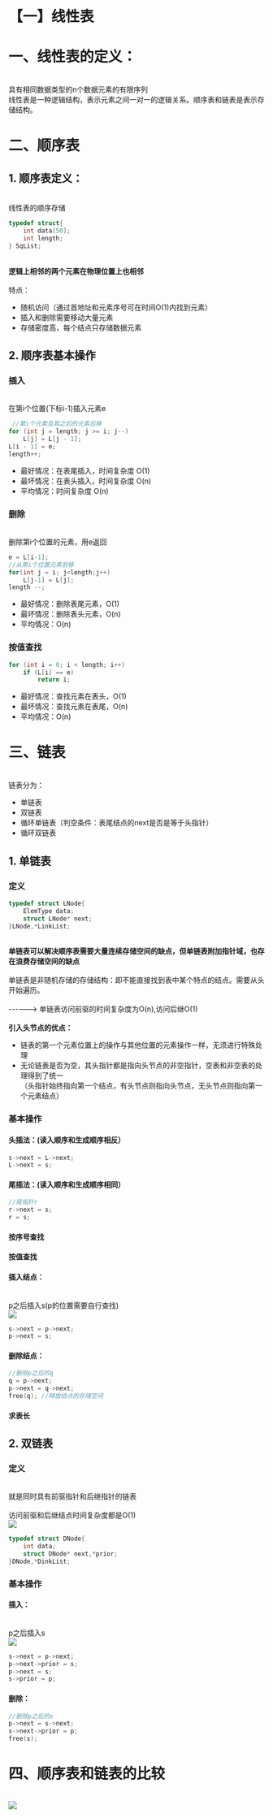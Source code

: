 # 【一】线性表

<a name="809e54fa"></a>
# 
<a name="SxhUy"></a>
# 一、线性表的定义：

<br />具有相同数据类型的n个数据元素的有限序列<br />线性表是一种逻辑结构，表示元素之间一对一的逻辑关系。顺序表和链表是表示存储结构。<br />

<a name="d25cf69d"></a>
# 二、顺序表


<a name="0356005f"></a>
## 1. 顺序表定义：

<br />线性表的顺序存储<br />

```c
typedef struct{
    int data[50];
    int length;
} SqList;
```

<br />**逻辑上相邻的两个元素在物理位置上也相邻**<br />
<br />特点：<br />

- 随机访问（通过首地址和元素序号可在时间O(1)内找到元素）
- 插入和删除需要移动大量元素
- 存储密度高，每个结点只存储数据元素



<a name="742ddd59"></a>
## 2. 顺序表基本操作


<a name="9bdb07e7"></a>
### 插入

<br />在第i个位置(下标i-1)插入元素e<br />

```c
 //第i个元素及其之后的元素后移
for (int j = length; j >= i; j--)
    L[j] = L[j - 1];
L[i - 1] = e;
length++;
```


- 最好情况：在表尾插入，时间复杂度 O(1)
- 最坏情况：在表头插入，时间复杂度 O(n)
- 平均情况：时间复杂度 O(n)



<a name="2f4aaddd"></a>
### 删除

<br />删除第i个位置的元素，用e返回<br />

```c
e = L[i-1];
//从第i个位置元素前移
for(int j = i; j<length;j++) 
    L[j-1] = L[j];
length --;
```


- 最好情况：删除表尾元素，O(1)
- 最坏情况：删除表头元素，O(n)
- 平均情况：O(n)



<a name="ece70ab9"></a>
### 按值查找


```c
for (int i = 0; i < length; i++)
    if (L[i] == e)
        return i;
```


- 最好情况：查找元素在表头，O(1)
- 最坏情况：查找元素在表尾，O(n)
- 平均情况：O(n)



<a name="b1a0d7cc"></a>
# 三、链表

<br />链表分为：<br />

- 单链表
- 双链表
- 循环单链表（判空条件：表尾结点的next是否是等于头指针）
- 循环双链表



<a name="43da22aa"></a>
## 1. 单链表


<a name="7ac32497"></a>
### 定义


```c
typedef struct LNode{
    ElemType data;
    struct LNode* next;
}LNode,*LinkList;
```

<br />**单链表可以解决顺序表需要大量连续存储空间的缺点，但单链表附加指针域，也存在浪费存储空间的缺点**<br />
<br />单链表是非随机存储的存储结构：即不能直接找到表中某个特点的结点。需要从头开始遍历。<br />
<br />------> 单链表访问前驱的时间复杂度为O(n),访问后继O(1)<br />
<br />**引入头节点的优点：**<br />

- 链表的第一个元素位置上的操作与其他位置的元素操作一样，无须进行特殊处理
- 无论链表是否为空，其头指针都是指向头节点的非空指针，空表和非空表的处理得到了统一<br />
（头指针始终指向第一个结点，有头节点则指向头节点，无头节点则指向第一个元素结点）



<a name="b7b05952"></a>
### 基本操作


<a name="35410e93"></a>
#### 头插法：(读入顺序和生成顺序相反）


```c
s->next = L->next;
L->next = s;
```


<a name="4e7c660a"></a>
#### 尾插法：(读入顺序和生成顺序相同）


```c
//尾指针r
r->next = s;
r = s;
```


<a name="0d32f045"></a>
#### 按序号查找


<a name="ece70ab9-1"></a>
#### 按值查找


<a name="2aff0caa"></a>
#### 插入结点：

<br />p之后插入s(p的位置需要自行查找)<br />![](https://cdn.nlark.com/yuque/0/2020/png/1237282/1586069585694-cbd42295-b637-46e2-8914-cb2ad39d8c32.png#align=left&display=inline&height=303&originHeight=303&originWidth=653&size=0&status=done&style=none&width=653)<br />

```c
s->next = p->next;
p->next = s;
```


<a name="afc107db"></a>
#### 删除结点：


```c
//删除p之后的q
q = p->next;
p->next = q->next;
free(q); //释放结点的存储空间
```


<a name="77fcb1a1"></a>
#### 求表长


<a name="4ce94287"></a>
## 2. 双链表


<a name="7ac32497-1"></a>
### 定义

<br />就是同时具有前驱指针和后继指针的链表<br />
<br />访问前驱和后继结点时间复杂度都是O(1)<br />![](https://cdn.nlark.com/yuque/0/2020/png/1237282/1586069585747-a36a9d0a-34ce-4ae9-a0bf-a5c6108d1baf.png#align=left&display=inline&height=215&originHeight=215&originWidth=583&size=0&status=done&style=none&width=583)<br />

```c
typedef struct DNode{
    int data;
    struct DNode* next,*prior;
}DNode,*DinkList;
```


<a name="b7b05952-1"></a>
### 基本操作


<a name="bd697fa2"></a>
#### 插入：

<br />p之后插入s<br />![](https://cdn.nlark.com/yuque/0/2020/png/1237282/1586069585701-4be087d0-8e85-466e-b280-32825ae170bd.png#align=left&display=inline&height=400&originHeight=400&originWidth=687&size=0&status=done&style=none&width=687)<br />

```c
s->next = p->next;
p->next->prior = s;
p->next = s;
s->prior = p;
```


<a name="d9df302c"></a>
#### 删除：


```c
//删除p之后的s
p->next = s->next;
s->next->prior = p;
free(s);
```


<a name="03fb80ac"></a>
# 四、顺序表和链表的比较

<br />![](https://cdn.nlark.com/yuque/0/2020/png/1237282/1586069585778-6ecb9e14-2ff6-42c0-abf2-66f560414772.png#align=left&display=inline&height=247&originHeight=247&originWidth=750&size=0&status=done&style=none&width=750)
